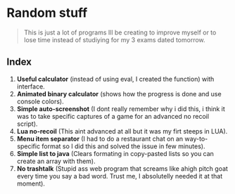 # Random stuff
> This is just a lot of programs Ill be creating to improve myself or to lose time instead of studiying for my 3 exams dated tomorrow.

## Index
1. **Useful calculator** (instead of using eval, I created the function) with interface.
2. **Animated binary calculator** (shows how the progress is done and use console colors).
3. **Simple auto-screenshot** (I dont really remember why i did this, i think it was to take specific captures of a game for an advanced no recoil script).
4. **Lua no-recoil** (This aint advanced at all but it was my firt steeps in LUA).
5. **Menu item separator** (I had to do a restaurant chat on an way-to-specific format so I did this and solved the issue in few minutes).
6. **Simple list to java** (Clears formating in copy-pasted lists so you can create an array with them).
7. **No trashtalk** (Stupid ass web program that screams like ahigh pitch goat every time you say a bad word. Trust me, I absolutelly needed it at that moment).
